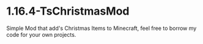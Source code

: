 # 1.16.4-TsChristmasMod

Simple Mod that add's Christmas Items to Minecraft, feel free to borrow my code for your own projects.
